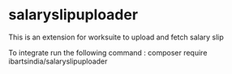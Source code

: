 # salaryslipuploader
This is an extension for worksuite to upload and fetch salary slip

To integrate run the following command : composer require ibartsindia/salaryslipuploader
